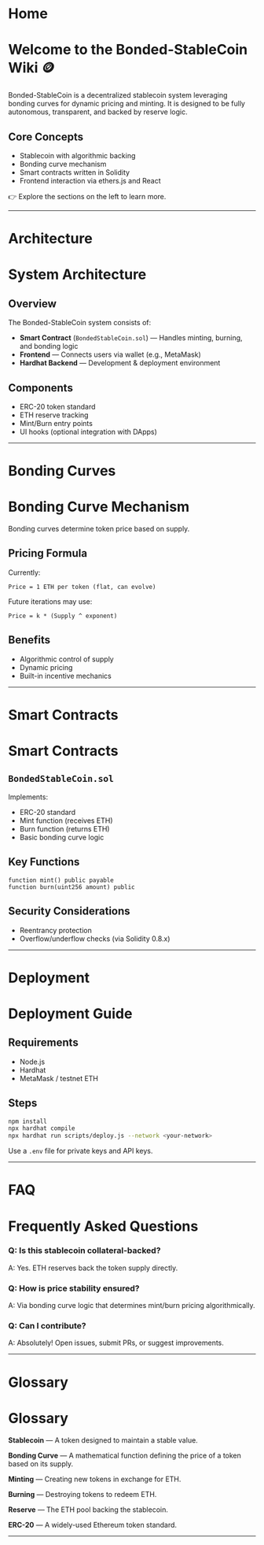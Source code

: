 # Home

# Welcome to the Bonded-StableCoin Wiki 🪙

Bonded-StableCoin is a decentralized stablecoin system leveraging bonding curves for dynamic pricing and minting. It is designed to be fully autonomous, transparent, and backed by reserve logic.

## Core Concepts

- Stablecoin with algorithmic backing
- Bonding curve mechanism
- Smart contracts written in Solidity
- Frontend interaction via ethers.js and React

👉 Explore the sections on the left to learn more.


--------------------------------------------------------------------------------

# Architecture

# System Architecture

## Overview

The Bonded-StableCoin system consists of:

- **Smart Contract** (`BondedStableCoin.sol`) — Handles minting, burning, and bonding logic
- **Frontend** — Connects users via wallet (e.g., MetaMask)
- **Hardhat Backend** — Development & deployment environment

## Components

- ERC-20 token standard
- ETH reserve tracking
- Mint/Burn entry points
- UI hooks (optional integration with DApps)


--------------------------------------------------------------------------------

# Bonding Curves

# Bonding Curve Mechanism

Bonding curves determine token price based on supply.

## Pricing Formula

Currently:
```
Price = 1 ETH per token (flat, can evolve)
```

Future iterations may use:
```
Price = k * (Supply ^ exponent)
```

## Benefits

- Algorithmic control of supply
- Dynamic pricing
- Built-in incentive mechanics


--------------------------------------------------------------------------------

# Smart Contracts

# Smart Contracts

## `BondedStableCoin.sol`

Implements:

- ERC-20 standard
- Mint function (receives ETH)
- Burn function (returns ETH)
- Basic bonding curve logic

## Key Functions

```solidity
function mint() public payable
function burn(uint256 amount) public
```

## Security Considerations

- Reentrancy protection
- Overflow/underflow checks (via Solidity 0.8.x)


--------------------------------------------------------------------------------

# Deployment

# Deployment Guide

## Requirements

- Node.js
- Hardhat
- MetaMask / testnet ETH

## Steps

```bash
npm install
npx hardhat compile
npx hardhat run scripts/deploy.js --network <your-network>
```

Use a `.env` file for private keys and API keys.


--------------------------------------------------------------------------------

# FAQ

# Frequently Asked Questions

### Q: Is this stablecoin collateral-backed?
A: Yes. ETH reserves back the token supply directly.

### Q: How is price stability ensured?
A: Via bonding curve logic that determines mint/burn pricing algorithmically.

### Q: Can I contribute?
A: Absolutely! Open issues, submit PRs, or suggest improvements.


--------------------------------------------------------------------------------

# Glossary

# Glossary

**Stablecoin** — A token designed to maintain a stable value.

**Bonding Curve** — A mathematical function defining the price of a token based on its supply.

**Minting** — Creating new tokens in exchange for ETH.

**Burning** — Destroying tokens to redeem ETH.

**Reserve** — The ETH pool backing the stablecoin.

**ERC-20** — A widely-used Ethereum token standard.


--------------------------------------------------------------------------------

